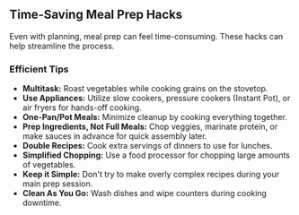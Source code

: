 ## Time-Saving Meal Prep Hacks

Even with planning, meal prep can feel time-consuming. These hacks can help streamline the process.

### Efficient Tips
*   **Multitask:** Roast vegetables while cooking grains on the stovetop.
*   **Use Appliances:** Utilize slow cookers, pressure cookers (Instant Pot), or air fryers for hands-off cooking.
*   **One-Pan/Pot Meals:** Minimize cleanup by cooking everything together.
*   **Prep Ingredients, Not Full Meals:** Chop veggies, marinate protein, or make sauces in advance for quick assembly later.
*   **Double Recipes:** Cook extra servings of dinners to use for lunches.
*   **Simplified Chopping:** Use a food processor for chopping large amounts of vegetables.
*   **Keep it Simple:** Don't try to make overly complex recipes during your main prep session.
*   **Clean As You Go:** Wash dishes and wipe counters during cooking downtime. 